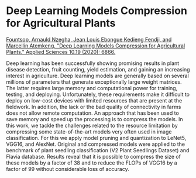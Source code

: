 # Deep Learning Models Compression for Agricultural Plants
[Fountsop, Arnauld Nzegha, Jean Louis Ebongue Kedieng Fendji, and Marcellin Atemkeng. "Deep Learning Models Compression for Agricultural Plants." Applied Sciences 10.19 (2020): 6866.](https://www.mdpi.com/2076-3417/10/19/6866/pdf)



Deep learning has been successfully showing promising results in plant disease detection,
fruit counting, yield estimation, and gaining an increasing interest in agriculture. Deep learning
models are generally based on several millions of parameters that generate exceptionally large
weight matrices. The latter requires large memory and computational power for training, testing,
and deploying. Unfortunately, these requirements make it difficult to deploy on low-cost devices
with limited resources that are present at the fieldwork. In addition, the lack or the bad quality
of connectivity in farms does not allow remote computation. An approach that has been used to
save memory and speed up the processing is to compress the models. In this work, we tackle the
challenges related to the resource limitation by compressing some state-of-the-art models very often
used in image classification. For this we apply model pruning and quantization to LeNet5, VGG16,
and AlexNet. Original and compressed models were applied to the benchmark of plant seedling
classification (V2 Plant Seedlings Dataset) and Flavia database. Results reveal that it is possible to
compress the size of these models by a factor of 38 and to reduce the FLOPs of VGG16 by a factor of
99 without considerable loss of accuracy.
